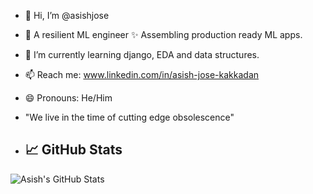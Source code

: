 - 👋 Hi, I’m @asishjose
- 👀 A resilient ML engineer ✨ Assembling production ready ML apps.
- 🌱 I’m currently learning django, EDA and data structures.
- 📫 Reach me: www.linkedin.com/in/asish-jose-kakkadan
- 😄 Pronouns: He/Him
-    "We live in the time of cutting edge obsolescence"

-    ## 📈 GitHub Stats
![Asish's GitHub Stats](https://github-readme-stats.vercel.app/api?username=asishjose&show_icons=true&theme=radical)

<!---
asishjose/asishjose is a ✨ special ✨ repository because its `README.md` (this file) appears on your GitHub profile.
You can click the Preview link to take a look at your changes.
--->
